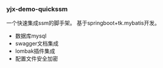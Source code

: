
### yjx-demo-quickssm
一个快速集成ssm的脚手架。
基于springboot+tk.mybatis开发。

* 数据库mysql
* swagger文档集成
* lombak插件集成
* 配置文件安全加密
